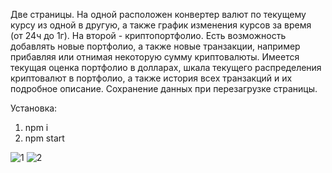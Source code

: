 Две страницы. На одной расположен конвертер валют по текущему курсу из одной в другую, а также график изменения курсов за время (от 24ч до 1г).
На второй - криптопортфолио. Есть возможность добавлять новые портфолио, а также новые транзакции, например прибавляя или отнимая некоторую сумму криптовалюты.
Имеется текущая оценка портфолио в долларах, шкала текущего распределения криптовалют в портфолио, а также история всех транзакций и их подробное описание. Сохранение данных при перезагрузке страницы.

Установка:
1. npm i
2. npm start


![1](https://user-images.githubusercontent.com/117946676/221057779-3e46995f-cf9b-4b3d-a9ae-fe6c579b2af1.png)
![2](https://user-images.githubusercontent.com/117946676/221057787-3fdb6f9a-8bd3-4983-b48e-2bf8686f2164.png)

